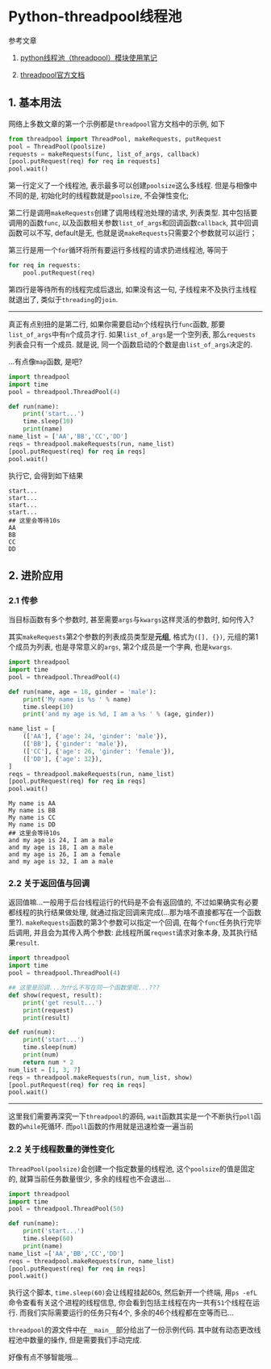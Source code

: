 # Python-threadpool线程池

参考文章

1. [python线程池（threadpool）模块使用笔记](http://www.cnblogs.com/xiaozi/p/6182990.html)

2. [threadpool官方文档](https://chrisarndt.de/projects/threadpool/api/)

## 1. 基本用法

网络上多数文章的第一个示例都是`threadpool`官方文档中的示例, 如下

```py
from threadpool import ThreadPool, makeRequests, putRequest
pool = ThreadPool(poolsize)
requests = makeRequests(func, list_of_args, callback)
[pool.putRequest(req) for req in requests]
pool.wait()
```

第一行定义了一个线程池, 表示最多可以创建`poolsize`这么多线程. 但是与相像中不同的是, 初始化时的线程数就是`poolsize`, 不会弹性变化;

第二行是调用`makeRequests`创建了调用线程池处理的请求, 列表类型. 其中包括要调用的函数`func`, 以及函数相关参数`list_of_args`和回调函数`callback`, 其中回调函数可以不写, default是无, 也就是说`makeRequests`只需要2个参数就可以运行；

第三行是用一个`for`循环将所有要运行多线程的请求扔进线程池, 等同于

```py
for req in requests:
    pool.putRequest(req) 
```

第四行是等待所有的线程完成后退出, 如果没有这一句, 子线程来不及执行主线程就退出了, 类似于`threading`的`join`.

------

真正有点别扭的是第二行, 如果你需要启动`n`个线程执行`func`函数, 那要`list_of_args`中有`n`个成员才行. 如果`list_of_args`是一个空列表, 那么`requests`列表会只有一个成员. 就是说, 同一个函数启动的个数是由`list_of_args`决定的.

...有点像`map`函数, 是吧?

```py
import threadpool
import time
pool = threadpool.ThreadPool(4)

def run(name):
    print('start...')
    time.sleep(10)
    print(name)
name_list = ['AA','BB','CC','DD']
reqs = threadpool.makeRequests(run, name_list)
[pool.putRequest(req) for req in reqs]
pool.wait()
```

执行它, 会得到如下结果

```
start...
start...
start...
start...
## 这里会等待10s
AA
BB
CC
DD
```

## 2. 进阶应用

### 2.1 传参

当目标函数有多个参数时, 甚至需要`args`与`kwargs`这样灵活的参数时, 如何传入?

其实`makeRequests`第2个参数的列表成员类型是**元组**, 格式为`([], {})`, 元组的第1个成员为列表, 也是寻常意义的`args`, 第2个成员是一个字典, 也是`kwargs`.

```py
import threadpool
import time
pool = threadpool.ThreadPool(4)

def run(name, age = 18, ginder = 'male'):
    print('My name is %s ' % name)
    time.sleep(10)
    print('and my age is %d, I am a %s ' % (age, ginder))

name_list = [
    (['AA'], {'age': 24, 'ginder': 'male'}),
    (['BB'], {'ginder': 'male'}),
    (['CC'], {'age': 26, 'ginder': 'female'}),
    (['DD'], {'age': 32}),
]
reqs = threadpool.makeRequests(run, name_list)
[pool.putRequest(req) for req in reqs]
pool.wait()
```

```
My name is AA 
My name is BB 
My name is CC 
My name is DD 
## 这里会等待10s
and my age is 24, I am a male 
and my age is 18, I am a male 
and my age is 26, I am a female 
and my age is 32, I am a male 
```

### 2.2 关于返回值与回调

返回值嘛...一般用于后台线程运行的代码是不会有返回值的, 不过如果确实有必要都线程的执行结果做处理, 就通过指定回调来完成(...那为啥不直接都写在一个函数里?). `makeRequests`函数的第3个参数可以指定一个回调, 在每个`func`任务执行完毕后调用, 并且会为其传入两个参数: 此线程所属`request`请求对象本身, 及其执行结果`result`. 

```py
import threadpool
import time
pool = threadpool.ThreadPool(4)

## 这里是回调...为什么不写在同一个函数里呢...???
def show(request, result):
    print('get result...')
    print(request)
    print(result)

def run(num):
    print('start...')
    time.sleep(num)
    print(num)
    return num * 2
num_list = [1, 3, 7]
reqs = threadpool.makeRequests(run, num_list, show)
[pool.putRequest(req) for req in reqs]
pool.wait()
```

------

这里我们需要再深究一下`threadpool`的源码, `wait`函数其实是一个不断执行`poll`函数的`while`死循环. 而`poll`函数的作用就是迅速检查一遍当前

### 2.2 关于线程数量的弹性变化

`ThreadPool(poolsize)`会创建一个指定数量的线程池, 这个`poolsize`的值是固定的, 就算当前任务数量很少, 多余的线程也不会退出...

```py
import threadpool
import time
pool = threadpool.ThreadPool(50)

def run(name):
    print('start...')
    time.sleep(60)
    print(name)
name_list =['AA','BB','CC','DD']
reqs = threadpool.makeRequests(run, name_list)
[pool.putRequest(req) for req in reqs]
pool.wait()
```

执行这个脚本, `time.sleep(60)`会让线程挂起60s, 然后新开一个终端, 用`ps -efL`命令查看有关这个进程的线程信息, 你会看到包括主线程在内一共有`51`个线程在运行. 而我们实际需要运行的任务只有4个, 多余的46个线程都在空等而已...

`threadpool`的源文件中在`__main__`部分给出了一份示例代码. 其中就有动态更改线程池中数量的操作, 但是需要我们手动完成. 

好像有点不够智能哦...

### 
